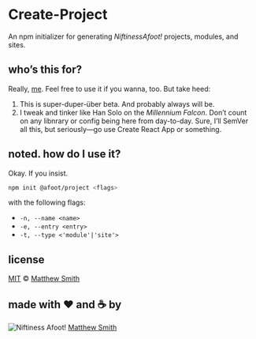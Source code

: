# Create-Project

An npm initializer for generating _NiftinessAfoot!_ projects, modules, and sites.

## who’s this for?

Really, [me](https://github.com/niftinessafoot). Feel free to use it if you wanna, too. But take heed:

1. This is super-duper-über beta. And probably always will be.
2. I tweak and tinker like Han Solo on the _Millennium Falcon_. Don’t count on any libnrary or config being here from day-to-day. Sure, I’ll SemVer all this, but seriously—go use Create React App or something.

## noted. how do I use it?

Okay. If you insist.

```bash
npm init @afoot/project <flags>
```

with the following flags:

- `-n, --name <name>`
- `-e, --entry <entry>`
- `-t, --type <'module'|'site'>`

## license

[MIT](./LICENSE) © [Matthew Smith](http://www.niftinessafoot.com)

## made with ❤️ and ☕️ by

![Niftiness Afoot!](https://gist.githubusercontent.com/niftinessafoot/2dba588395cb557293d5f09aebcd2ab0/raw/770293c76bead4f0986ff959f3ea8880017d92c0/bot.svg?sanitize=true) [Matthew Smith](https://github.com/niftinessafoot)
